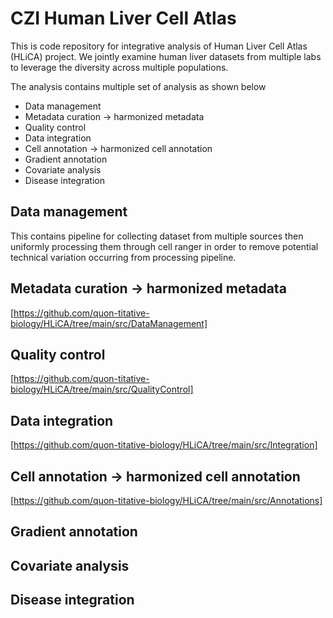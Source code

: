 # CZI Human Liver Cell Atlas

This is code repository for integrative analysis of Human Liver Cell Atlas (HLiCA) project. We jointly examine human liver datasets from multiple labs to leverage the diversity across multiple populations.


The analysis contains multiple set of analysis as shown below
* Data management
* Metadata curation → harmonized metadata
* Quality control
* Data integration
* Cell annotation → harmonized cell annotation
* Gradient annotation
* Covariate analysis
* Disease integration

## Data management
This contains pipeline for collecting dataset from multiple sources then uniformly processing them through cell ranger in order to remove potential technical variation occurring from processing pipeline.

## Metadata curation → harmonized metadata
[https://github.com/quon-titative-biology/HLiCA/tree/main/src/DataManagement]

## Quality control
[https://github.com/quon-titative-biology/HLiCA/tree/main/src/QualityControl]

## Data integration
[https://github.com/quon-titative-biology/HLiCA/tree/main/src/Integration]

## Cell annotation → harmonized cell annotation
[https://github.com/quon-titative-biology/HLiCA/tree/main/src/Annotations]

## Gradient annotation

## Covariate analysis

## Disease integration
